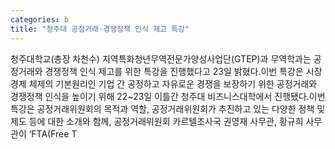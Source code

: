 ```yaml
---
categories: b
title: "청주대 공정거래·경쟁정책 인식 제고 특강"
---
```

청주대학교(총장 차천수) 지역특화청년무역전문가양성사업단(GTEP)과 무역학과는 공정거래와 경쟁정책 인식 제고를 위한 특강을 진행했다고 23일 밝혔다.이번 특강은 시장경제 체제의 기본원리인 기업 간 공정하고 자유로운 경쟁을 보장하기 위한 공정거래와 경쟁정책 인식을 높이기 위해 22~23일 이틀간 청주대 비즈니스대학에서 진행됐다.이번 특강은 공정거래위원회의 목적과 역할, 공정거래위원회가 추진하고 있는 다양한 정책 및 제도 등에 대한 소개와 함께, 공정거래위원회 카르텔조사국 권영재 사무관, 황규희 사무관이 &lsquo;FTA(Free T